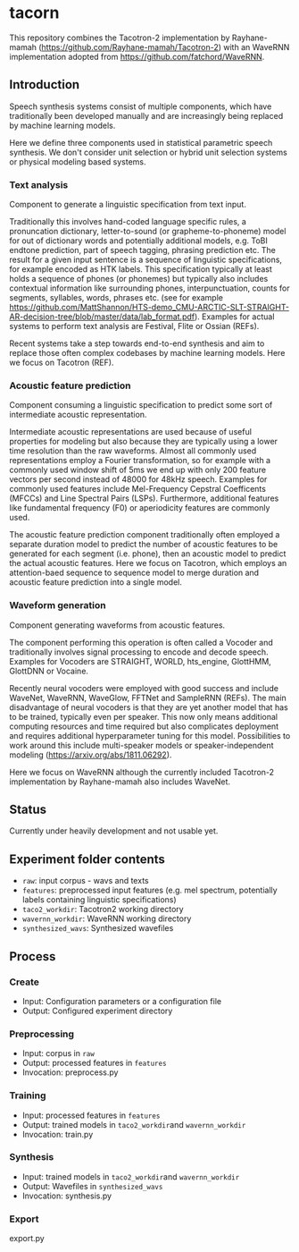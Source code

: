# tacorn

This repository combines the Tacotron-2 implementation by Rayhane-mamah (https://github.com/Rayhane-mamah/Tacotron-2) with an WaveRNN implementation adopted from https://github.com/fatchord/WaveRNN.

## Introduction

Speech synthesis systems consist of multiple components, which have traditionally been developed manually and are increasingly being replaced by machine learning models.

Here we define three components used in statistical parametric speech synthesis. We don't consider unit selection or hybrid unit selection systems or physical modeling based systems.

### Text analysis
Component to generate a linguistic specification from text input.

Traditionally this involves hand-coded language specific rules, a pronuncation dictionary, letter-to-sound (or grapheme-to-phoneme) model for out of dictionary words and potentially additional models, e.g. ToBI endtone prediction, part of speech tagging, phrasing prediction etc.
The result for a given input sentence is a sequence of linguistic specifications, for example encoded as HTK labels. This specification typically at least holds a sequence of phones (or phonemes) but typically also includes contextual information like surrounding phones, interpunctuation, counts for segments, syllables, words, phrases etc. (see for example <https://github.com/MattShannon/HTS-demo_CMU-ARCTIC-SLT-STRAIGHT-AR-decision-tree/blob/master/data/lab_format.pdf>).
Examples for actual systems to perform text analysis are Festival, Flite or Ossian (REFs).

Recent systems take a step towards end-to-end synthesis and aim to replace those often complex codebases by machine learning models. 
Here we focus on Tacotron (REF).

### Acoustic feature prediction
Component consuming a linguistic specification to predict some sort of intermediate acoustic representation.

Intermediate acoustic representations are used because of useful properties for modeling but also because they are typically using a lower time resolution than the raw waveforms. Almost all commonly used representations employ a Fourier transformation, so for example with a commonly used window shift of 5ms we end up with only 200 feature vectors per second instead of 48000 for 48kHz speech. 
Examples for commonly used features include Mel-Frequency Cepstral Coefficents (MFCCs) and Line Spectral Pairs (LSPs).
Furthermore, additional features like fundamental frequency (F0) or aperiodicity features are commonly used.

The acoustic feature prediction component traditionally often employed a separate duration model to predict the number of acoustic features to be generated for each segment (i.e. phone), then an acoustic model to predict the actual acoustic features. Here we focus on Tacotron, which employs an attention-baed sequence to sequence model to merge duration and acoustic feature prediction into a single model.

### Waveform generation
Component generating waveforms from acoustic features.

The component performing this operation is often called a Vocoder and traditionally involves signal processing to encode and decode speech. Examples for Vocoders are STRAIGHT, WORLD, hts_engine, GlottHMM, GlottDNN or Vocaine.

Recently neural vocoders were employed with good success and include WaveNet, WaveRNN, WaveGlow, FFTNet and SampleRNN (REFs).
The main disadvantage of neural vocoders is that they are yet another model that has to be trained, typically even per speaker. This now only means additional computing resources and time required but also complicates deployment and requires additional hyperparameter tuning for this model. Possibilities to work around this include multi-speaker models or speaker-independent modeling (<https://arxiv.org/abs/1811.06292>).

Here we focus on WaveRNN although the currently included Tacotron-2 implementation by Rayhane-mamah also includes WaveNet.


## Status

Currently under heavily development and not usable yet.

## Experiment folder contents

- `raw`: input corpus - wavs and texts
- `features`: preprocessed input features (e.g. mel spectrum, potentially labels containing linguistic specifications)
- `taco2_workdir`: Tacotron2 working directory
- `wavernn_workdir`: WaveRNN working directory
- `synthesized_wavs`: Synthesized wavefiles 


## Process

### Create

* Input: Configuration parameters or a configuration file
* Output: Configured experiment directory



### Preprocessing

* Input: corpus in `raw`
* Output: processed features in `features`
* Invocation: preprocess.py


### Training

* Input: processed features in `features`
* Output: trained models in `taco2_workdir`and `wavernn_workdir`
* Invocation: train.py

### Synthesis

* Input: trained models in `taco2_workdir`and `wavernn_workdir`
* Output: Wavefiles in `synthesized_wavs`
* Invocation: synthesis.py


### Export

export.py

